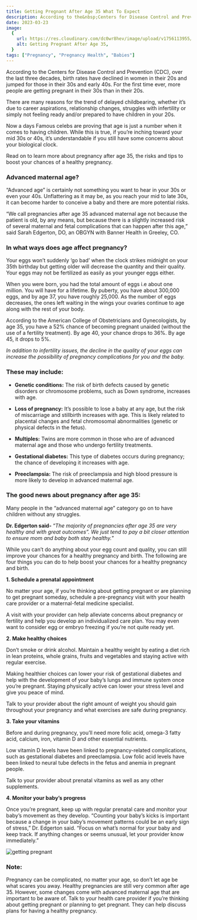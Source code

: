 ```yaml
---
title: Getting Pregnant After Age 35 What To Expect
description: According to the&nbsp;Centers for Disease Control and Prevention&nbsp;(CDC), over the last three decades, birth rates have declined in women in their 20s and jumped for those in their 30s and early 40s. For the first time ever, mo...
date: 2023-03-23
image:
  {
    url: https://res.cloudinary.com/dc0wr8hev/image/upload/v1756113955/Getting_Pregnant_After_Age_35_What_To_Expect_rp9dle.webp,
    alt: Getting Pregnant After Age 35,
  }
tags: ["Pregnancy", "Pregnancy Health", "Babies"]
---
```


According to the Centers for Disease Control and Prevention (CDC), over the last three decades, birth rates have declined in women in their 20s and jumped for those in their 30s and early 40s.
For the first time ever, more people are getting pregnant in their 30s than in their 20s.

There are many reasons for the trend of delayed childbearing, whether it’s due to career aspirations, relationship changes, struggles with infertility or simply not feeling ready and/or prepared to have children in your 20s.

Now a days Famous celebs are proving that age is just a number when it comes to having children. While this is true, if you’re inching toward your mid 30s or 40s, it’s understandable if you still have some concerns about your biological clock.

Read on to learn more about pregnancy after age 35, the risks and tips to boost your chances of a healthy pregnancy.

### Advanced maternal age?

“Advanced age” is certainly not something you want to hear in your 30s or even your 40s.
Unflattering as it may be, as you reach your mid to late 30s, it can become harder to conceive a baby and there are more potential risks.

“We call pregnancies after age 35 advanced maternal age not because the patient is old, by any means, but because there is a slightly increased risk of several maternal and fetal complications that can happen after this age,” said Sarah Edgerton, DO, an OBGYN with Banner Health in Greeley, CO.

### In what ways does age affect pregnancy?

Your eggs won’t suddenly ‘go bad’ when the clock strikes midnight on your 35th birthday but getting older will decrease the quantity and their quality. Your eggs may not be fertilized as easily as your younger eggs either.

When you were born, you had the total amount of eggs i.e about one million. You will have for a lifetime. By puberty, you have about 300,000 eggs, and by age 37, you have roughly 25,000. As the number of eggs decreases, the ones left waiting in the wings your ovaries continue to age along with the rest of your body.

According to the American College of Obstetricians and Gynecologists, by age 35, you have a 52% chance of becoming pregnant unaided (without the use of a fertility treatment). By age 40, your chance drops to 36%. By age 45, it drops to 5%.

_In addition to infertility issues, the decline in the quality of your eggs can increase the possibility of pregnancy complications for you and the baby._

### These may include:

- **Genetic conditions:** The risk of birth defects caused by genetic disorders or chromosome problems, such as Down syndrome, increases with age.

- **Loss of pregnancy:** It’s possible to lose a baby at any age, but the risk of miscarriage and stillbirth increases with age. This is likely related to placental changes and fetal chromosomal abnormalities (genetic or physical defects in the fetus).

- **Multiples:** Twins are more common in those who are of advanced maternal age and those who undergo fertility treatments.

- **Gestational diabetes:** This type of diabetes occurs during pregnancy; the chance of developing it increases with age.

- **Preeclampsia:** The risk of preeclampsia and high blood pressure is more likely to develop in advanced maternal age.

### The good news about pregnancy after age 35:

Many people in the “advanced maternal age” category go on to have children without any struggles.

**Dr. Edgerton said-**
“_The majority of pregnancies after age 35 are very healthy and with great outcomes”.
We just tend to pay a bit closer attention to ensure mom and baby both stay healthy._”

While you can’t do anything about your egg count and quality, you can still improve your chances for a healthy pregnancy and birth. The following are four things you can do to help boost your chances for a healthy pregnancy and birth.

**1. Schedule a prenatal appointment**

No matter your age, if you’re thinking about getting pregnant or are planning to get pregnant someday, schedule a pre-pregnancy visit with your health care provider or a maternal-fetal medicine specialist.

A visit with your provider can help alleviate concerns about pregnancy or fertility and help you develop an individualized care plan. You may even want to consider egg or embryo freezing if you’re not quite ready yet.

**2. Make healthy choices**

Don’t smoke or drink alcohol. Maintain a healthy weight by eating a diet rich in lean proteins, whole grains, fruits and vegetables and staying active with regular exercise.

Making healthier choices can lower your risk of gestational diabetes and help with the development of your baby’s lungs and immune system once you’re pregnant. Staying physically active can lower your stress level and give you peace of mind.

Talk to your provider about the right amount of weight you should gain throughout your pregnancy and what exercises are safe during pregnancy.

**3. Take your vitamins**

Before and during pregnancy, you’ll need more folic acid, omega-3 fatty acid, calcium, iron, vitamin D and other essential nutrients.

Low vitamin D levels have been linked to pregnancy-related complications, such as gestational diabetes and preeclampsia. Low folic acid levels have been linked to neural tube defects in the fetus and anemia in pregnant people.

Talk to your provider about prenatal vitamins as well as any other supplements.

**4. Monitor your baby’s progress**

Once you’re pregnant, keep up with regular prenatal care and monitor your baby’s movement as they develop.
“Counting your baby’s kicks is important because a change in your baby’s movement patterns could be an early sign of stress,” Dr. Edgerton said. “Focus on what’s normal for your baby and keep track. If anything changes or seems unusual, let your provider know immediately.”

![getting pregnant](https://img1.wsimg.com/isteam/ip/7d906beb-bc9b-4377-9b06-b22a3566899c/images.jpeg-120.jpg/:/cr=t:0%25,l:0%25,w:100%25,h:100%25/rs=w:1280)

### Note:

Pregnancy can be complicated, no matter your age, so don’t let age be what scares you away. Healthy pregnancies are still very common after age 35. However, some changes come with advanced maternal age that are important to be aware of.
Talk to your health care provider if you’re thinking about getting pregnant or planning to get pregnant. They can help discuss plans for having a healthy pregnancy.
